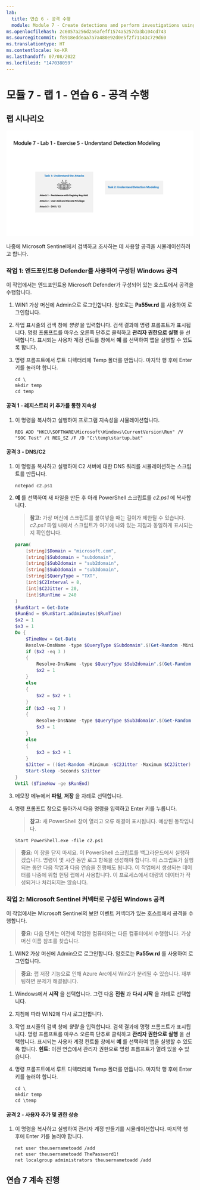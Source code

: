 ```yaml
---
lab:
  title: 연습 6 - 공격 수행
  module: Module 7 - Create detections and perform investigations using Microsoft Sentinel
ms.openlocfilehash: 2c6057a256d2a6afeff1574a5257da3b104cd743
ms.sourcegitcommit: f8918eddeaa7a7a480e92d0e5f2f71143c729d60
ms.translationtype: HT
ms.contentlocale: ko-KR
ms.lasthandoff: 07/08/2022
ms.locfileid: "147038059"
---
```

# <a name="module-7---lab-1---exercise-6---conduct-attacks"></a>모듈 7 - 랩 1 - 연습 6 - 공격 수행

## <a name="lab-scenario"></a>랩 시나리오

![랩 개요입니다.](../Media/SC-200-Lab_Diagrams_Mod7_L1_Ex5.png)

나중에 Microsoft Sentinel에서 검색하고 조사하는 데 사용할 공격을 시뮬레이션하려고 합니다.


### <a name="task-1-attack-windows-configured-with-defender-for-endpoint"></a>작업 1: 엔드포인트용 Defender를 사용하여 구성된 Windows 공격

이 작업에서는 엔드포인트용 Microsoft Defender가 구성되어 있는 호스트에서 공격을 수행합니다.

1. WIN1 가상 머신에 Admin으로 로그인합니다. 암호로는 **Pa55w.rd** 를 사용하여 로그인합니다.  

1. 작업 표시줄의 검색 창에 *명령* 을 입력합니다. 검색 결과에 명령 프롬프트가 표시됩니다. 명령 프롬프트를 마우스 오른쪽 단추로 클릭하고 **관리자 권한으로 실행** 을 선택합니다. 표시되는 사용자 계정 컨트롤 창에서 **예** 를 선택하여 앱을 실행할 수 있도록 합니다.

1. 명령 프롬프트에서 루트 디렉터리에 Temp 폴더를 만듭니다. 마지막 행 후에 Enter 키를 눌러야 합니다.

    ```CommandPrompt
    cd \
    mkdir temp
    cd temp
    ```

#### <a name="attack-1---persistence-with-registry-key-add"></a>공격 1 - 레지스트리 키 추가를 통한 지속성

1. 이 명령을 복사하고 실행하여 프로그램 지속성을 시뮬레이션합니다.

    ```CommandPrompt
    REG ADD "HKCU\SOFTWARE\Microsoft\Windows\CurrentVersion\Run" /V "SOC Test" /t REG_SZ /F /D "C:\temp\startup.bat"
    ```

#### <a name="attack-3---dns--c2"></a>공격 3 - DNS/C2 

1. 이 명령을 복사하고 실행하여 C2 서버에 대한 DNS 쿼리를 시뮬레이션하는 스크립트를 만듭니다.

    ```CommandPrompt
    notepad c2.ps1
    ```

1. **예** 를 선택하여 새 파일을 만든 후 아래 PowerShell 스크립트를 *c2.ps1* 에 복사합니다.

    >**참고:** 가상 머신에 스크립트를 붙여넣을 때는 길이가 제한될 수 있습니다. *c2.ps1* 파일 내에서 스크립트가 여기에 나와 있는 지침과 동일하게 표시되는지 확인합니다.

    ```PowerShell
    param(
        [string]$Domain = "microsoft.com",
        [string]$Subdomain = "subdomain",
        [string]$Sub2domain = "sub2domain",
        [string]$Sub3domain = "sub3domain",
        [string]$QueryType = "TXT",
        [int]$C2Interval = 8,
        [int]$C2Jitter = 20,
        [int]$RunTime = 240
    )
    $RunStart = Get-Date
    $RunEnd = $RunStart.addminutes($RunTime)
    $x2 = 1
    $x3 = 1 
    Do {
        $TimeNow = Get-Date
        Resolve-DnsName -type $QueryType $Subdomain".$(Get-Random -Minimum 1 -Maximum 999999)."$Domain -QuickTimeout
        if ($x2 -eq 3 )
        {
            Resolve-DnsName -type $QueryType $Sub2domain".$(Get-Random -Minimum 1 -Maximum 999999)."$Domain -QuickTimeout
            $x2 = 1
        }
        else
        {
            $x2 = $x2 + 1
        }    
        if ($x3 -eq 7 )
        {
            Resolve-DnsName -type $QueryType $Sub3domain".$(Get-Random -Minimum 1 -Maximum 999999)."$Domain -QuickTimeout
            $x3 = 1
        }
        else
        {
            $x3 = $x3 + 1
        }
        $Jitter = ((Get-Random -Minimum -$C2Jitter -Maximum $C2Jitter) / 100 + 1) +$C2Interval
        Start-Sleep -Seconds $Jitter
    }
    Until ($TimeNow -ge $RunEnd)
    ```

1. 메모장 메뉴에서 **파일**, **저장** 을 차례로 선택합니다. 

1. 명령 프롬프트 창으로 돌아가서 다음 명령을 입력하고 Enter 키를 누릅니다. 

    >**참고:** 새 PowerShell 창이 열리고 오류 해결이 표시됩니다. 예상된 동작입니다.

    ```CommandPrompt
    Start PowerShell.exe -file c2.ps1
    ```

>**중요:** 이 창을 닫지 마세요. 이 PowerShell 스크립트를 백그라운드에서 실행하겠습니다. 명령이 몇 시간 동안 로그 항목을 생성해야 합니다. 이 스크립트가 실행되는 동안 다음 작업과 다음 연습을 진행해도 됩니다. 이 작업에서 생성되는 데이터를 나중에 위협 헌팅 랩에서 사용합니다. 이 프로세스에서 대량의 데이터가 작성되거나 처리되지는 않습니다.


### <a name="task-2-attack-windows-configured-with-microsoft-sentinel-connector"></a>작업 2: Microsoft Sentinel 커넥터로 구성된 Windows 공격

이 작업에서는 Microsoft Sentinel의 보안 이벤트 커넥터가 있는 호스트에서 공격을 수행합니다.

>**중요:** 다음 단계는 이전에 작업한 컴퓨터와는 다른 컴퓨터에서 수행합니다. 가상 머신 이름 참조를 찾습니다.

1. WIN2 가상 머신에 Admin으로 로그인합니다. 암호로는 **Pa55w.rd** 를 사용하여 로그인합니다.  

>**중요:** 랩 저장 기능으로 인해 Azure Arc에서 Win2가 분리될 수 있습니다.  재부팅하면 문제가 해결됩니다.  

1. Windows에서 **시작** 을 선택합니다. 그런 다음 **전원** 과 **다시 시작** 을 차례로 선택합니다.
1. 지침에 따라 WIN2에 다시 로그인합니다.


1. 작업 표시줄의 검색 창에 *명령* 을 입력합니다. 검색 결과에 명령 프롬프트가 표시됩니다. 명령 프롬프트를 마우스 오른쪽 단추로 클릭하고 **관리자 권한으로 실행** 을 선택합니다. 표시되는 사용자 계정 컨트롤 창에서 **예** 를 선택하여 앱을 실행할 수 있도록 합니다. **힌트:** 이전 연습에서 관리자 권한으로 명령 프롬프트가 열려 있을 수 있습니다.

1. 명령 프롬프트에서 루트 디렉터리에 Temp 폴더를 만듭니다. 마지막 행 후에 Enter 키를 눌러야 합니다.

    ```CommandPrompt
    cd \
    mkdir temp
    cd \temp
    ```

#### <a name="attack-2---user-add-and-elevate-privilege"></a>공격 2 - 사용자 추가 및 권한 상승

1. 이 명령을 복사하고 실행하여 관리자 계정 만들기를 시뮬레이션합니다. 마지막 행 후에 Enter 키를 눌러야 합니다.

    ```CommandPrompt
    net user theusernametoadd /add
    net user theusernametoadd ThePassword1!
    net localgroup administrators theusernametoadd /add
    ```

## <a name="proceed-to-exercise-7"></a>연습 7 계속 진행

